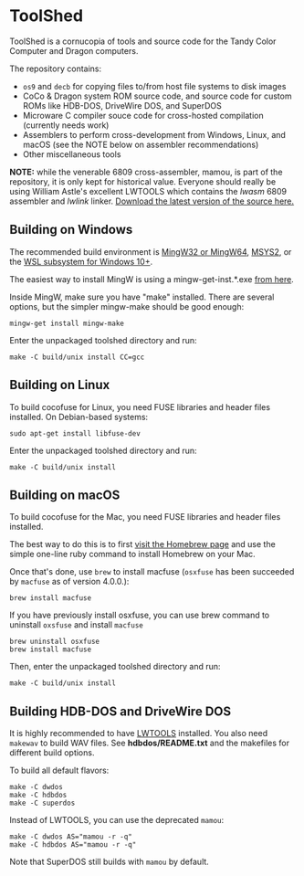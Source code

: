 # ToolShed

ToolShed is a cornucopia of tools and source code for the Tandy Color Computer and Dragon computers.

The repository contains:
- `os9` and `decb` for copying files to/from host file systems to disk images
- CoCo & Dragon system ROM source code, and source code for custom ROMs like HDB-DOS, DriveWire DOS, and SuperDOS
- Microware C compiler souce code for cross-hosted compilation (currently needs work)
- Assemblers to perform cross-development from Windows, Linux, and macOS (see the NOTE below on assembler recommendations)
- Other miscellaneous tools

**NOTE:** while the venerable 6809 cross-assembler, mamou, is part of the repository, it is only kept for historical value. Everyone should really be using William Astle's excellent LWTOOLS which contains the *lwasm* 6809 assembler and *lwlink* linker. [Download the latest version of the source here.](http://lwtools.projects.l-w.ca)

## Building on Windows

The recommended build environment is [MingW32 or MingW64](http://mingw.org/), [MSYS2](http://msys2.github.io/), or the [WSL subsystem for Windows 10+](https://en.wikipedia.org/wiki/Windows_Subsystem_for_Linux).

The easiest way to install MingW is using a mingw-get-inst.*.exe [from here](http://mingw.org/wiki/Getting_Started).

Inside MingW, make sure you have "make" installed. There are several options, but the simpler mingw-make should be good enough:
```
mingw-get install mingw-make
```

Enter the unpackaged toolshed directory and run:
```
make -C build/unix install CC=gcc
```

## Building on Linux

To build cocofuse for Linux, you need FUSE libraries and header files installed. On Debian-based systems:
```
sudo apt-get install libfuse-dev
```

Enter the unpackaged toolshed directory and run:
```
make -C build/unix install
```

## Building on macOS

To build cocofuse for the Mac, you need FUSE libraries and header files installed. 

The best way to do this is to first [visit the Homebrew page](https://brew.sh) and use the simple one-line ruby command to install Homebrew on your Mac.

Once that's done, use `brew` to install macfuse (`osxfuse` has been succeeded by `macfuse` as of version 4.0.0.):

```
brew install macfuse
```

If you have previously install osxfuse, you can use brew command to uninstall `oxsfuse` and install `macfuse`

```
brew uninstall osxfuse
brew install macfuse
```

Then, enter the unpackaged toolshed directory and run:
```
make -C build/unix install
```

## Building HDB-DOS and DriveWire DOS

It is highly recommended to have [LWTOOLS](http://lwtools.projects.l-w.ca/) installed. You also need `makewav` to build WAV files. See **hdbdos/README.txt** and the makefiles for different build options.

To build all default flavors:
```
make -C dwdos
make -C hdbdos
make -C superdos
```

Instead of LWTOOLS, you can use the deprecated `mamou`:
```
make -C dwdos AS="mamou -r -q"
make -C hdbdos AS="mamou -r -q"
```

Note that SuperDOS still builds with `mamou` by default.
